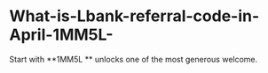 # What-is-Lbank-referral-code-in-April-1MM5L-
Start with **1MM5L ** unlocks one of the most generous welcome.
